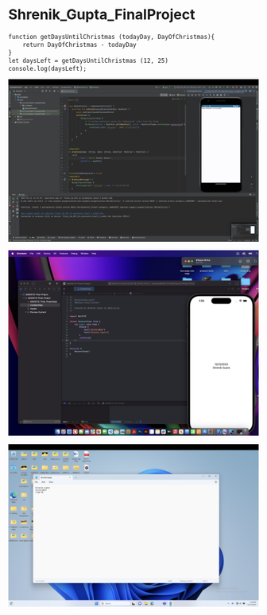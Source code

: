 # Shrenik_Gupta_FinalProject

```
function getDaysUntilChristmas (todayDay, DayOfChristmas){
    return DayOfChristmas - todayDay
}
let daysLeft = getDaysUntilChristmas (12, 25)
console.log(daysLeft);

```
![Step2-Image](/step2-android-studio.png)

![Step3-Image](/Step3-iOS-screenshot.png)

![Step4-Image](/step4-parallels-screenshot.png)